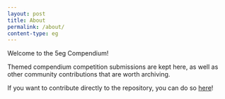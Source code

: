 ```yaml
---
layout: post
title: About
permalink: /about/
content-type: eg
---
```


Welcome to the 5eg Compendium!

Themed compendium competition submissions are kept here, as well as other community contributions that are worth archiving.

If you want to contribute directly to the repository, you can do so [here](https://github.com/5egeneral/compendium)!